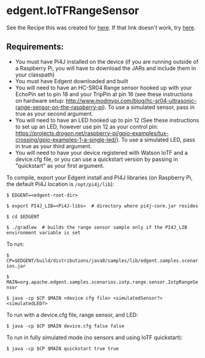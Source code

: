 # edgent.IoTFRangeSensor

See the Recipe this was created for [here](https://developer.ibm.com/recipes/tutorials/apache-quarks-on-pi-to-watson-iot-foundation/).  If that link doesn't work, try [here](https://developer.ibm.com/recipes/tutorials/apache-edgent-on-pi-to-watson-iot-foundation/). 

## Requirements: 
* You must have Pi4J installed on the device (if you are running outside of a Raspberry Pi, you will have to download the JARs and include them in your classpath)
* You must have Edgent downloaded and built
* You will need to have an HC-SR04 Range sensor hooked up with your EchoPin set to pin 18 and your TripPin at pin 16 (see these instructions on hardware setup: http://www.modmypi.com/blog/hc-sr04-ultrasonic-range-sensor-on-the-raspberry-pi). To use a simulated sensor, pass in true as your second argument. 
* You will need to have an LED hooked up to pin 12 (See these instructions to set up an LED, however use pin 12 as your control pin: https://projects.drogon.net/raspberry-pi/gpio-examples/tux-crossing/gpio-examples-1-a-single-led/). To use a simulated LED, pass in true as your third argument. 
* You will need to have your device registered with Watson IoTF and a device.cfg file, or you can use a quickstart version by passing in "quickstart" as your first argument.
 
To compile, export your Edgent install and PI4J libraries (on Raspberry Pi, the default Pi4J location is `/opt/pi4j/lib`):

`$ EDGENT=<edgent-root-dir>`

`$ export PI4J_LIB=<Pi4J-libs>  # directory where pi4j-core.jar resides`

`$ cd $EDGENT`

`$ ./gradlew  # builds the range sensor sample only if the PI4J_LIB environment variable is set`

To run: 
 
`$ CP=$EDGENT/build/distributions/java8/samples/lib/edgent.samples.scenarios.jar`

`$ MAIN=org.apache.edgent.samples.scenarios.iotp.range.sensor.IotpRangeSensor`


`$ java -cp $CP $MAIN <device cfg file> <simulatedSensor?> <simulatedLED?>`

To run with a device.cfg file, range sensor, and LED:

`$ java -cp $CP $MAIN device.cfg false false`

To run in fully simulated mode (no sensors and using IoTF quickstart): 

`$ java -cp $CP $MAIN quickstart true true`
